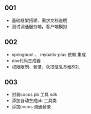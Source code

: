 
## 001 

- 基础框架搭建、需求文档说明
- 测试调通服务端，客户端模拟

## 002
- springboot 、 mybatis-plus 依赖 集成
- dao代码生成器
- 权限限制、登录、获取信息基础SQL

## 003 
- 封装cocos pb 工具 sdk 
- 添加自动生成pb 工具类
- 添加cocos 调通登录
